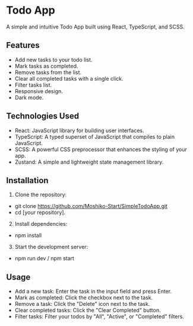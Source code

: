 # Todo App

A simple and intuitive Todo App built using React, TypeScript, and SCSS.

## Features

- Add new tasks to your todo list.
- Mark tasks as completed.
- Remove tasks from the list.
- Clear all completed tasks with a single click.
- Filter tasks list.
- Responsive design.
- Dark mode.

## Technologies Used

- React: JavaScript library for building user interfaces.
- TypeScript: A typed superset of JavaScript that compiles to plain JavaScript.
- SCSS: A powerful CSS preprocessor that enhances the styling of your app.
- Zustand: A simple and lightweight state management library.

## Installation

1. Clone the repository:
- git clone https://github.com/Moshiko-Start/SimpleTodoApp.git
- cd [your repository].
2. Install dependencies:
- npm install
3. Start the development server:
- npm run dev / npm start 

## Usage

- Add a new task: Enter the task in the input field and press Enter.
- Mark as completed: Click the checkbox next to the task.
- Remove a task: Click the "Delete" icon next to the task.
- Clear completed tasks: Click the "Clear Completed" button.
- Filter tasks: Filter your todos by "All", "Active", or "Completed" filters.




